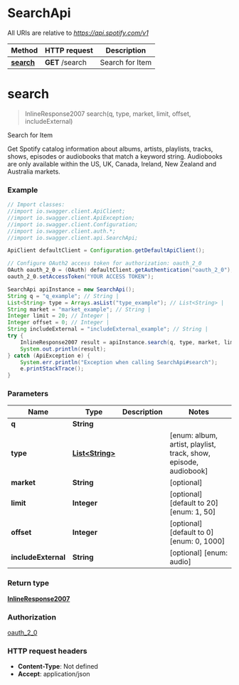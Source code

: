 # SearchApi

All URIs are relative to *https://api.spotify.com/v1*

Method | HTTP request | Description
------------- | ------------- | -------------
[**search**](SearchApi.md#search) | **GET** /search | Search for Item 

<a name="search"></a>
# **search**
> InlineResponse2007 search(q, type, market, limit, offset, includeExternal)

Search for Item 

Get Spotify catalog information about albums, artists, playlists, tracks, shows, episodes or audiobooks that match a keyword string. Audiobooks are only available within the US, UK, Canada, Ireland, New Zealand and Australia markets. 

### Example
```java
// Import classes:
//import io.swagger.client.ApiClient;
//import io.swagger.client.ApiException;
//import io.swagger.client.Configuration;
//import io.swagger.client.auth.*;
//import io.swagger.client.api.SearchApi;

ApiClient defaultClient = Configuration.getDefaultApiClient();

// Configure OAuth2 access token for authorization: oauth_2_0
OAuth oauth_2_0 = (OAuth) defaultClient.getAuthentication("oauth_2_0");
oauth_2_0.setAccessToken("YOUR ACCESS TOKEN");

SearchApi apiInstance = new SearchApi();
String q = "q_example"; // String | 
List<String> type = Arrays.asList("type_example"); // List<String> | 
String market = "market_example"; // String | 
Integer limit = 20; // Integer | 
Integer offset = 0; // Integer | 
String includeExternal = "includeExternal_example"; // String | 
try {
    InlineResponse2007 result = apiInstance.search(q, type, market, limit, offset, includeExternal);
    System.out.println(result);
} catch (ApiException e) {
    System.err.println("Exception when calling SearchApi#search");
    e.printStackTrace();
}
```

### Parameters

Name | Type | Description  | Notes
------------- | ------------- | ------------- | -------------
 **q** | **String**|  |
 **type** | [**List&lt;String&gt;**](String.md)|  | [enum: album, artist, playlist, track, show, episode, audiobook]
 **market** | **String**|  | [optional]
 **limit** | **Integer**|  | [optional] [default to 20] [enum: 1, 50]
 **offset** | **Integer**|  | [optional] [default to 0] [enum: 0, 1000]
 **includeExternal** | **String**|  | [optional] [enum: audio]

### Return type

[**InlineResponse2007**](InlineResponse2007.md)

### Authorization

[oauth_2_0](../README.md#oauth_2_0)

### HTTP request headers

 - **Content-Type**: Not defined
 - **Accept**: application/json


